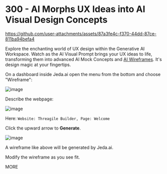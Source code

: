# 300 - AI Morphs UX Ideas into AI Visual Design Concepts

https://github.com/user-attachments/assets/87a3fe4c-f370-44dd-87ce-811ba94befa4

Explore the enchanting world of UX design within the Generative AI Workspace. Watch as the AI Visual Prompt brings your UX ideas to life, transforming them into advanced AI Mock Concepts and [AI Wireframes](https://www.jeda.ai/generative-ai-wireframe). It's design magic at your fingertips.

On a dashboard inside Jeda.ai open the menu from the bottom and choose "Wireframe":

![image](https://github.com/user-attachments/assets/12054deb-ac50-49bb-9446-5d075ae44544)

Describe the webpage:

![image](https://github.com/user-attachments/assets/2d8d36dc-270f-4729-8de2-1d55019554e7)

Here: ```Website: Threagile Builder, Page: Welcome```

Click the upward arrow to **Generate**.

![image](https://github.com/user-attachments/assets/75798b4b-60e6-4064-a277-1de3a4a23ea6)

A wireframe like above will be generated by Jeda.ai.

Modify the wireframe as you see fit.



MORE
